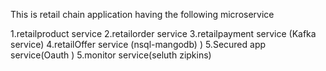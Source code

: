 This is retail chain application having the following microservice

1.retailproduct service
2.retailorder service
3.retailpayment service (Kafka service)
4.retailOffer service (nsql-mangodb)  )
5.Secured app service(Oauth )
5.monitor service(seluth zipkins)
